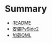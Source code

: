 # Summary
* [README](README.md)  
* [安装PySide2](./note/00.install_pyside2.md)
* [加载QML](./note/01.qml_engine.md)